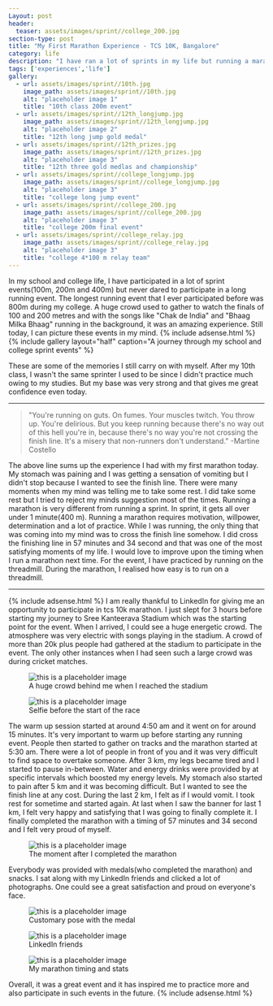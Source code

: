 ```yaml
---
Layout: post
header:
  teaser: assets/images/sprint//college_200.jpg
section-type: post
title: "My First Marathon Experience - TCS 10K, Bangalore"
category: life
description: "I have ran a lot of sprints in my life but running a marathon was a completely different experience. Crossing the finishing line gives you a great satisfaction and joy"
tags: ['experiences','life']
gallery:
  - url: assets/images/sprint//10th.jpg
    image_path: assets/images/sprint//10th.jpg
    alt: "placeholder image 1"
    title: "10th class 200m event"
  - url: assets/images/sprint//12th_longjump.jpg
    image_path: assets/images/sprint//12th_longjump.jpg
    alt: "placeholder image 2"
    title: "12th long jump gold medal"
  - url: assets/images/sprint//12th_prizes.jpg
    image_path: assets/images/sprint//12th_prizes.jpg
    alt: "placeholder image 3"
    title: "12th three gold medlas and championship"
  - url: assets/images/sprint//college_longjump.jpg
    image_path: assets/images/sprint//college_longjump.jpg
    alt: "placeholder image 3"
    title: "college long jump event"
  - url: assets/images/sprint//college_200.jpg
    image_path: assets/images/sprint//college_200.jpg
    alt: "placeholder image 3"
    title: "college 200m final event"
  - url: assets/images/sprint//college_relay.jpg
    image_path: assets/images/sprint//college_relay.jpg
    alt: "placeholder image 3"
    title: "college 4*100 m relay team"
---
```


In my school and college life, I have participated in a lot of sprint events(100m, 200m and 400m) but never dared to participate in a long running event. The longest running event that I ever participated before was 800m during my college.
A huge crowd used to gather to watch the finals of 100 and 200 metres and with the songs like "Chak de India" and "Bhaag Milka Bhaag" running in the background, it was an amazing experience. Still today, I can picture these events in my mind.
{% include adsense.html %}
{% include gallery layout="half" caption="A journey through my school and college sprint events" %}

These are some of the memories I still carry on with myself. After my 10th class, I wasn't the same sprinter I used to be since I didn't practice much owing to my studies. But my base was very strong and that gives me great confidence even today.

---

> "You're running on guts. On fumes. Your muscles twitch. You throw up. You're delirious. But you keep running because there's no way out of this hell you're in, because there's no way you're not crossing the finish line. It's a misery that non-runners don't understand."
-Martine Costello

The above line sums up the experience I had with my first marathon today. My stomach was paining and I was getting a sensation of vomiting but I didn't stop because I wanted to see the finish line. There were many moments when my mind was telling me to take some rest. I did take some rest but I tried to reject my minds suggestion most of the times.
Running a marathon is very different from running a sprint. In sprint, it gets all over under 1 minute(400 m). Running a marathon requires motivation, willpower, determination and a lot of practice. While I was running, the only thing that was coming into my mind was to cross the finish line somehow. I did cross the finishing line in 57 minutes and 34 second and that was one of the most
satisfying moments of my life. I would love to improve upon the timing when I run a marathon next time. For the event, I have practiced by running on the threadmill. During the marathon, I realised how easy is to run on a threadmill. 

---
{% include adsense.html %}
I am really thankful to LinkedIn for giving me an opportunity to participate in tcs 10k marathon. I just slept for 3 hours before starting my journey to Sree Kanteerava Stadium which was the starting point for the event. When I arrived, I could see a huge energetic crowd. The atmosphere was very electric with songs playing in the stadium.
A crowd of more than 20k plus people had gathered at the stadium to participate in the event. The only other instances when I had seen such a large crowd was during cricket matches.

<figure>
  <img src="/assets/images/tcs10k//crowd.jpg" alt="this is a placeholder image">
  <figcaption>A huge crowd behind me when I reached the stadium</figcaption>
</figure>

<figure>
  <img src="/assets/images/tcs10k//selfie.jpg" alt="this is a placeholder image">
  <figcaption>Selfie before the start of the race</figcaption>
</figure>

The warm up session started at around 4:50 am and it went on for around 15 minutes. It's very important to warm up before starting any running event. People then started to gather on tracks and the marathon started at 5:30 am. There were a lot of people in front of you and it was very difficult to find space to overtake someone.
After 3 km, my legs became tired and I started to pause in-between. Water and energy drinks were provided by at specific intervals which boosted my energy levels. My stomach also started to pain after 5 km and it was becoming difficult. But I wanted to see the finish line at any cost. During the last 2 km, I felt as if I would vomit. I took rest for sometime and started again. 
At last when I saw the banner for last 1 km, I felt very happy and satisfying that I was going to finally complete it. I finally completed the marathon with a timing of 57 minutes and 34 second and I felt very proud of myself.

<figure>
  <img src="/assets/images/tcs10k//completed.jpg" alt="this is a placeholder image">
  <figcaption>The moment after I completed the marathon</figcaption>
</figure>

Everybody was provided with medals(who completed the marathon) and snacks. I sat along with my LinkedIn friends and clicked a lot of photographs. One could see a great satisfaction and proud on everyone's face.

<figure>
  <img src="/assets/images/tcs10k//medalpose_1.jpg" alt="this is a placeholder image">
  <figcaption>Customary pose with the medal</figcaption>
</figure>

<figure>
  <img src="/assets/images/tcs10k//linkedin.jpg" alt="this is a placeholder image">
  <figcaption>LinkedIn friends</figcaption>
</figure>

<figure>
  <img src="/assets/images/tcs10k//timing.jpg" alt="this is a placeholder image">
  <figcaption>My marathon timing and stats</figcaption>
</figure>

Overall, it was a great event and it has inspired me to practice more and also participate in such events in the future.
{% include adsense.html %}


